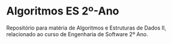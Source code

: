 # Algoritmos ES 2º-Ano
Repositório para matéria de Algoritmos e Estruturas de Dados II, relacionado ao curso de Engenharia de Software 2º Ano.
